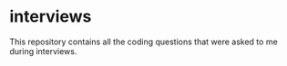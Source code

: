 # interviews
This repository contains all the coding questions that were asked to me during interviews.
